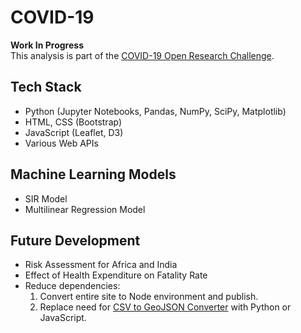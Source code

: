 # COVID-19
**Work In Progress**<br>
This analysis is part of the [COVID-19 Open Research Challenge](https://www.kaggle.com/allen-institute-for-ai/CORD-19-research-challenge).

## Tech Stack
- Python (Jupyter Notebooks, Pandas, NumPy, SciPy, Matplotlib)
- HTML, CSS (Bootstrap)
- JavaScript (Leaflet, D3)
- Various Web APIs

## Machine Learning Models
- SIR Model
- Multilinear Regression Model

## Future Development
- Risk Assessment for Africa and India 
- Effect of Health Expenditure on Fatality Rate
- Reduce dependencies:
    1. Convert entire site to Node environment and publish.
    2. Replace need for [CSV to GeoJSON Converter](https://www.convertcsv.com/csv-to-geojson.htm) with Python or JavaScript.
